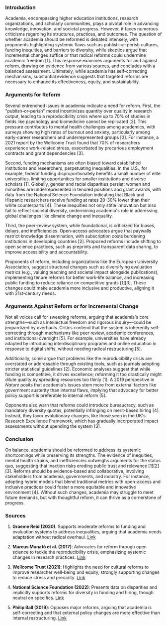 ### Introduction

Academia, encompassing higher education institutions, research organizations, and scholarly communities, plays a pivotal role in advancing knowledge, innovation, and societal progress. However, it faces numerous criticisms regarding its structures, practices, and outcomes. The question of whether academia should be reformed is debated intensely, with proponents highlighting systemic flaws such as publish-or-perish cultures, funding inequities, and barriers to diversity, while skeptics argue that incremental changes suffice or that radical reforms could undermine academic freedom [1]. This response examines arguments for and against reform, drawing on evidence from various sources, and concludes with a balanced assessment. Ultimately, while academia has self-correcting mechanisms, substantial evidence suggests that targeted reforms are necessary to enhance its effectiveness, equity, and sustainability.

### Arguments for Reform

Several entrenched issues in academia indicate a need for reform. First, the "publish-or-perish" model incentivizes quantity over quality in research output, leading to a reproducibility crisis where up to 70% of studies in fields like psychology and biomedicine cannot be replicated [2]. This pressure contributes to mental health challenges among academics, with surveys showing high rates of burnout and anxiety, particularly among early-career researchers and underrepresented groups [3]. For instance, a 2021 report by the Wellcome Trust found that 70% of researchers experience work-related stress, exacerbated by precarious employment contracts and grant dependencies [3].

Second, funding mechanisms are often biased toward established institutions and researchers, perpetuating inequalities. In the U.S., for example, federal funding disproportionately benefits a small number of elite universities, limiting opportunities for smaller institutions and diverse scholars [1]. Globally, gender and racial disparities persist: women and minorities are underrepresented in tenured positions and grant awards, with data from the National Science Foundation indicating that Black and Hispanic researchers receive funding at rates 20-30% lower than their white counterparts [4]. These inequities not only stifle innovation but also fail to reflect societal diversity, undermining academia's role in addressing global challenges like climate change and inequality.

Third, the peer-review system, while foundational, is criticized for biases, delays, and inefficiencies. Open-access advocates argue that paywalls restrict knowledge dissemination, with subscription costs burdening institutions in developing countries [2]. Proposed reforms include shifting to open science practices, such as preprints and transparent data sharing, to improve accessibility and accountability.

Proponents of reform, including organizations like the European University Association, suggest structural changes such as diversifying evaluation metrics (e.g., valuing teaching and societal impact alongside publications), implementing tenure reforms for better work-life balance, and increasing public funding to reduce reliance on competitive grants [1][3]. These changes could make academia more inclusive and productive, aligning it with 21st-century needs.

### Arguments Against Reform or for Incremental Change

Not all voices call for sweeping reforms, arguing that academia's core strengths—such as intellectual freedom and rigorous inquiry—could be jeopardized by overhauls. Critics contend that the system is inherently self-correcting through mechanisms like peer review, academic conferences, and institutional oversight [5]. For example, universities have already adapted by introducing interdisciplinary programs and online education in response to digital shifts, without needing radical restructuring [5].

Additionally, some argue that problems like the reproducibility crisis are overstated or addressable through existing tools, such as journals adopting stricter statistical guidelines [2]. Economic analyses suggest that while funding is competitive, it drives excellence; reforming it too drastically might dilute quality by spreading resources too thinly [1]. A 2019 perspective in *Nature* posits that academia's issues stem more from external factors like government austerity than internal flaws, implying that advocacy for better policy support is preferable to internal reform [5].

Opponents also warn that reforms could introduce bureaucracy, such as mandatory diversity quotas, potentially infringing on merit-based hiring [4]. Instead, they favor evolutionary changes, like those seen in the UK's Research Excellence Framework, which has gradually incorporated impact assessments without upending the system [3].

### Conclusion

On balance, academia should be reformed to address its systemic shortcomings while preserving its strengths. The evidence of inequities, mental health strains, and inefficiencies outweighs arguments for the status quo, suggesting that inaction risks eroding public trust and relevance [1][2][3]. Reforms should be evidence-based and collaborative, involving stakeholders from academia, governments, and industry. For instance, adopting hybrid models that blend traditional metrics with open-access and inclusive practices could foster a more equitable and innovative environment [4]. Without such changes, academia may struggle to meet future demands, but with thoughtful reform, it can thrive as a cornerstone of progress.

### Sources

1. **Graeme Reid (2020)**: Supports moderate reforms to funding and evaluation systems to address inequalities, arguing that academia needs adaptation without radical overhaul. [Link](https://www.nature.com/articles/d41586-020-01592-2)

2. **Marcus Munafò et al. (2017)**: Advocates for reform through open science to tackle the reproducibility crisis, emphasizing systemic changes in research practices. [Link](https://www.nature.com/articles/s41562-016-0021)

3. **Wellcome Trust (2021)**: Highlights the need for cultural reforms to improve researcher well-being and equity, strongly supporting changes to reduce stress and precarity. [Link](https://wellcome.org/reports/what-researchers-think-about-research-culture)

4. **National Science Foundation (2022)**: Presents data on disparities and implicitly supports reforms for diversity in funding and hiring, though neutral on specifics. [Link](https://ncses.nsf.gov/pubs/nsf22300/)

5. **Philip Ball (2019)**: Opposes major reforms, arguing that academia is self-correcting and that external policy changes are more effective than internal restructuring. [Link](https://www.nature.com/articles/d41586-019-02627-6)